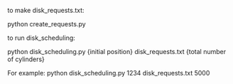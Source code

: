 to make disk_requests.txt:

python create_requests.py

to run disk_scheduling:

python disk_scheduling.py {initial position} disk_requests.txt {total number of cylinders}

For example:
python disk_scheduling.py 1234 disk_requests.txt 5000
